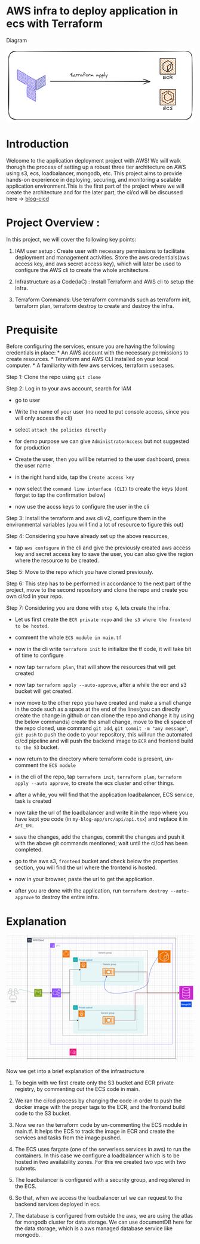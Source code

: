 # AWS infra to deploy application in ecs with Terraform

Diagram


![alt text](<media/tffm.png>)



# Introduction




Welcome to the application deployment project with AWS! 
We will walk thorugh the process of setting up a robust three tier architecture on AWS using s3, ecs, loadbalancer, mongodb, etc.
This project aims to provide hands-on experience in deploying, securing, and monitoring a scalable application environment.This is the first part of the project where we will create the architecture and for the later part, the ci/cd will be discussed here -> [blog-cicd](https://github.com/prakrit55/blog-cicd)



# Project Overview :





In this project, we will cover the following key points:

1. IAM user setup : Create user with necessary permissions to facilitate deployment and management activities. Store the aws credentials(aws access key, and aws secret access key), which will later be used to configure the AWS cli to create the whole architecture.

2. Infrastructure as a Code(IaC) : Install Terraform and AWS cli to setup the Infra.

3. Terraform Commands: Use terraform commands such as terraform init, terraform plan, terraform destroy to create and destroy the infra.



# Prequisite





Before configuring the services, ensure you are having the following credentials in place:
    * An AWS account with the necessary permissions to create resources.
    * Terraform and AWS CLI installed on your local computer.
    * A familiarity with few aws services, terraform usecases.


Step 1: Clone the repo using 
    `git clone `

Step 2: Log in to your aws account, search for IAM

* go to user

* Write the name of your user (no need to put console access, since you will only access the cli)

* select `attach the policies directly`

* for demo purpose we can give `AdministratorAccess` but not suggested for production

* Create the user, then you will be returned to the user dashboard, press the user name

* in the right hand side, tap the `Create access key`

* now select the `command line interface (CLI)` to create the keys (dont forget to tap the confirmation below)

* now use the accss keys to configure the user in the cli

Step 3: Install the terraform and aws cli v2, configure them in the environmental variables (you will find a lot of resource to figure this out)

Step 4: Considering you have already set up the above resources,
* tap `aws configure` in the cli and give the previously created aws access key and secret access key to save the user, you can also give the region where the resource to be created.

Step 5: Move to the repo which you have cloned previously.

Step 6: This step has to be performed in accordance to the next part of the project, move to the second repository and clone the repo and  create you own ci/cd in your repo.

Step 7: Considering you are done with `step 6`, lets create the infra.
* Let us first create the `ECR private repo` and `the s3 where the frontend to be hosted`.

* comment the whole `ECS module in main.tf`

* now in the cli write `terraform init` to initialize the tf code, it will take bit of time to configure

* now tap `terraform plan`, that will show the resources that will get created

* now tap `terraform apply --auto-approve`, after a while the ecr and s3 bucket will get created.

* now move to the other repo you have created and make a small change in the code such as a space at the end of the lines(you can directly create the change in github or can clone the repo and change it by using the below commands)
create the small change, move to the cli space of the repo cloned, use command `git add`, `git commit -m "any message"`, `git push` to push the code to your repository, this will run the automated ci/cd pipeline and will push the backend image to `ECR` and frontend build `to the S3` bucket.

* now return to the directory where terraform code is present, un-comment the `ECS module`

* in the cli of the repo, tap `terraform init`, `terraform plan`, `terraform apply --auto approve`, to create the ecs cluster and other things.

* after a while, you will find that the application loadbalancer, ECS service, task is created

* now take the url of the loadbalancer and write it in the repo where you have kept you code (in `my-blog-app/src/api/api.tsx`) and replace it in `API_URL`

* save the changes, add the changes, commit the changes and push it with the above git commands mentioned; wait until the ci/cd has been completed.

* go to the aws s3, `frontend` bucket and check below the properties section, you will find the url where the frontend is hosted.

* now in your browser, paste the url to get the application.

* after you are done with the application, run `terraform destroy --auto-approve` to destroy the entire infra. 


# Explanation


![alt text](<media/Screenshot (299).png>)


Now we get into a brief explanation of the infrastructure

1. To begin with we first create only the S3 bucket and ECR private registry, by commenting out the ECS code in main.

2. We ran the ci/cd process by changing the code in order to push the docker image with the proper tags to the ECR, and the frontend build code to the S3 bucket.

3. Now we ran the terraform code by un-commenting the ECS module in main.tf. It helps the ECS to track the image in ECR and create the services and tasks from the image pushed.

3. The ECS uses fargate (one of the serverless services in aws) to run the containers. In this case we configure a loadbalancer which is to be hosted in two availability zones. For this we created two vpc with two subnets.

4. The loadbalancer is configured with a security group, and registered in the ECS.

5. So that, when we access the loadbalancer url we can request to the backend services deployed in ecs.

6. The database is configured from outside the aws, we are using the atlas for mongodb cluster for data storage. We can use documentDB here for the data storage, which is a aws managed database service like mongodb.







